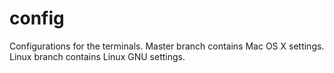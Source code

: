 # config
Configurations for the terminals.
Master branch contains Mac OS X settings.
Linux branch contains Linux GNU settings.
